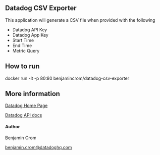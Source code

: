 ## Datadog CSV Exporter
This application will generate a CSV file when provided with the following
- Datadog API Key
- Datadog App Key
- Start Time
- End Time
- Metric Query

## How to run
docker run -it -p 80:80 benjamincrom/datadog-csv-exporter

## More information
[Datadog Home Page](https://www.datadoghq.com)

[Datadog API docs](https://docs.datadoghq.com/api/?lang=python#metrics)

#### Author
Benjamin Crom

benjamin.crom@datadoghq.com
